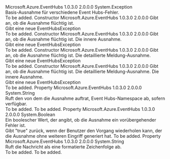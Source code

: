 <Type Name="EventHubsException" FullName="Microsoft.Azure.EventHubs.EventHubsException">
  <TypeSignature Language="C#" Value="public class EventHubsException : Exception" />
  <TypeSignature Language="ILAsm" Value=".class public auto ansi beforefieldinit EventHubsException extends System.Exception" />
  <TypeSignature Language="DocId" Value="T:Microsoft.Azure.EventHubs.EventHubsException" />
  <TypeSignature Language="VB.NET" Value="Public Class EventHubsException&#xA;Inherits Exception" />
  <TypeSignature Language="F#" Value="type EventHubsException = class&#xA;    inherit Exception" />
  <AssemblyInfo>
    <AssemblyName>Microsoft.Azure.EventHubs</AssemblyName>
    <AssemblyVersion>1.0.3.0</AssemblyVersion>
    <AssemblyVersion>2.0.0.0</AssemblyVersion>
  </AssemblyInfo>
  <Base>
    <BaseTypeName>System.Exception</BaseTypeName>
  </Base>
  <Interfaces />
  <Docs>
    <summary>
            Basis-Ausnahme für verschiedene Event Hubs-Fehler.
            </summary>
    <remarks>To be added.</remarks>
  </Docs>
  <Members>
    <Member MemberName=".ctor">
      <MemberSignature Language="C#" Value="public EventHubsException (bool isTransient);" />
      <MemberSignature Language="ILAsm" Value=".method public hidebysig specialname rtspecialname instance void .ctor(bool isTransient) cil managed" />
      <MemberSignature Language="DocId" Value="M:Microsoft.Azure.EventHubs.EventHubsException.#ctor(System.Boolean)" />
      <MemberSignature Language="VB.NET" Value="Public Sub New (isTransient As Boolean)" />
      <MemberSignature Language="F#" Value="new Microsoft.Azure.EventHubs.EventHubsException : bool -&gt; Microsoft.Azure.EventHubs.EventHubsException" Usage="new Microsoft.Azure.EventHubs.EventHubsException isTransient" />
      <MemberType>Constructor</MemberType>
      <AssemblyInfo>
        <AssemblyName>Microsoft.Azure.EventHubs</AssemblyName>
        <AssemblyVersion>1.0.3.0</AssemblyVersion>
        <AssemblyVersion>2.0.0.0</AssemblyVersion>
      </AssemblyInfo>
      <Parameters>
        <Parameter Name="isTransient" Type="System.Boolean" />
      </Parameters>
      <Docs>
        <param name="isTransient">Gibt an, ob die Ausnahme flüchtig ist.</param>
        <summary>
            Gibt eine neue EventHubsException
            </summary>
        <remarks>To be added.</remarks>
      </Docs>
    </Member>
    <Member MemberName=".ctor">
      <MemberSignature Language="C#" Value="public EventHubsException (bool isTransient, Exception innerException);" />
      <MemberSignature Language="ILAsm" Value=".method public hidebysig specialname rtspecialname instance void .ctor(bool isTransient, class System.Exception innerException) cil managed" />
      <MemberSignature Language="DocId" Value="M:Microsoft.Azure.EventHubs.EventHubsException.#ctor(System.Boolean,System.Exception)" />
      <MemberSignature Language="VB.NET" Value="Public Sub New (isTransient As Boolean, innerException As Exception)" />
      <MemberSignature Language="F#" Value="new Microsoft.Azure.EventHubs.EventHubsException : bool * Exception -&gt; Microsoft.Azure.EventHubs.EventHubsException" Usage="new Microsoft.Azure.EventHubs.EventHubsException (isTransient, innerException)" />
      <MemberType>Constructor</MemberType>
      <AssemblyInfo>
        <AssemblyName>Microsoft.Azure.EventHubs</AssemblyName>
        <AssemblyVersion>1.0.3.0</AssemblyVersion>
        <AssemblyVersion>2.0.0.0</AssemblyVersion>
      </AssemblyInfo>
      <Parameters>
        <Parameter Name="isTransient" Type="System.Boolean" />
        <Parameter Name="innerException" Type="System.Exception" />
      </Parameters>
      <Docs>
        <param name="isTransient">Gibt an, ob die Ausnahme flüchtig ist.</param>
        <param name="innerException">Die innere Ausnahme.</param>
        <summary>
            Gibt eine neue EventHubsException
            </summary>
        <remarks>To be added.</remarks>
      </Docs>
    </Member>
    <Member MemberName=".ctor">
      <MemberSignature Language="C#" Value="public EventHubsException (bool isTransient, string message);" />
      <MemberSignature Language="ILAsm" Value=".method public hidebysig specialname rtspecialname instance void .ctor(bool isTransient, string message) cil managed" />
      <MemberSignature Language="DocId" Value="M:Microsoft.Azure.EventHubs.EventHubsException.#ctor(System.Boolean,System.String)" />
      <MemberSignature Language="VB.NET" Value="Public Sub New (isTransient As Boolean, message As String)" />
      <MemberSignature Language="F#" Value="new Microsoft.Azure.EventHubs.EventHubsException : bool * string -&gt; Microsoft.Azure.EventHubs.EventHubsException" Usage="new Microsoft.Azure.EventHubs.EventHubsException (isTransient, message)" />
      <MemberType>Constructor</MemberType>
      <AssemblyInfo>
        <AssemblyName>Microsoft.Azure.EventHubs</AssemblyName>
        <AssemblyVersion>1.0.3.0</AssemblyVersion>
        <AssemblyVersion>2.0.0.0</AssemblyVersion>
      </AssemblyInfo>
      <Parameters>
        <Parameter Name="isTransient" Type="System.Boolean" />
        <Parameter Name="message" Type="System.String" />
      </Parameters>
      <Docs>
        <param name="isTransient">Gibt an, ob die Ausnahme flüchtig ist.</param>
        <param name="message">Die detaillierte Meldung-Ausnahme.</param>
        <summary>
            Gibt eine neue EventHubsException
            </summary>
        <remarks>To be added.</remarks>
      </Docs>
    </Member>
    <Member MemberName=".ctor">
      <MemberSignature Language="C#" Value="public EventHubsException (bool isTransient, string message, Exception innerException);" />
      <MemberSignature Language="ILAsm" Value=".method public hidebysig specialname rtspecialname instance void .ctor(bool isTransient, string message, class System.Exception innerException) cil managed" />
      <MemberSignature Language="DocId" Value="M:Microsoft.Azure.EventHubs.EventHubsException.#ctor(System.Boolean,System.String,System.Exception)" />
      <MemberSignature Language="VB.NET" Value="Public Sub New (isTransient As Boolean, message As String, innerException As Exception)" />
      <MemberSignature Language="F#" Value="new Microsoft.Azure.EventHubs.EventHubsException : bool * string * Exception -&gt; Microsoft.Azure.EventHubs.EventHubsException" Usage="new Microsoft.Azure.EventHubs.EventHubsException (isTransient, message, innerException)" />
      <MemberType>Constructor</MemberType>
      <AssemblyInfo>
        <AssemblyName>Microsoft.Azure.EventHubs</AssemblyName>
        <AssemblyVersion>1.0.3.0</AssemblyVersion>
        <AssemblyVersion>2.0.0.0</AssemblyVersion>
      </AssemblyInfo>
      <Parameters>
        <Parameter Name="isTransient" Type="System.Boolean" />
        <Parameter Name="message" Type="System.String" />
        <Parameter Name="innerException" Type="System.Exception" />
      </Parameters>
      <Docs>
        <param name="isTransient">Gibt an, ob die Ausnahme flüchtig ist.</param>
        <param name="message">Die detaillierte Meldung-Ausnahme.</param>
        <param name="innerException">Die innere Ausnahme.</param>
        <summary>
            Gibt eine neue EventHubsException
            </summary>
        <remarks>To be added.</remarks>
      </Docs>
    </Member>
    <Member MemberName="EventHubsNamespace">
      <MemberSignature Language="C#" Value="public string EventHubsNamespace { get; }" />
      <MemberSignature Language="ILAsm" Value=".property instance string EventHubsNamespace" />
      <MemberSignature Language="DocId" Value="P:Microsoft.Azure.EventHubs.EventHubsException.EventHubsNamespace" />
      <MemberSignature Language="VB.NET" Value="Public ReadOnly Property EventHubsNamespace As String" />
      <MemberSignature Language="F#" Value="member this.EventHubsNamespace : string" Usage="Microsoft.Azure.EventHubs.EventHubsException.EventHubsNamespace" />
      <MemberType>Property</MemberType>
      <AssemblyInfo>
        <AssemblyName>Microsoft.Azure.EventHubs</AssemblyName>
        <AssemblyVersion>1.0.3.0</AssemblyVersion>
        <AssemblyVersion>2.0.0.0</AssemblyVersion>
      </AssemblyInfo>
      <ReturnValue>
        <ReturnType>System.String</ReturnType>
      </ReturnValue>
      <Docs>
        <summary>
            Ruft den von dem die Ausnahme auftrat, Event Hubs-Namespace ab, sofern verfügbar.
            </summary>
        <value>To be added.</value>
        <remarks>To be added.</remarks>
      </Docs>
    </Member>
    <Member MemberName="IsTransient">
      <MemberSignature Language="C#" Value="public bool IsTransient { get; }" />
      <MemberSignature Language="ILAsm" Value=".property instance bool IsTransient" />
      <MemberSignature Language="DocId" Value="P:Microsoft.Azure.EventHubs.EventHubsException.IsTransient" />
      <MemberSignature Language="VB.NET" Value="Public ReadOnly Property IsTransient As Boolean" />
      <MemberSignature Language="F#" Value="member this.IsTransient : bool" Usage="Microsoft.Azure.EventHubs.EventHubsException.IsTransient" />
      <MemberType>Property</MemberType>
      <AssemblyInfo>
        <AssemblyName>Microsoft.Azure.EventHubs</AssemblyName>
        <AssemblyVersion>1.0.3.0</AssemblyVersion>
        <AssemblyVersion>2.0.0.0</AssemblyVersion>
      </AssemblyInfo>
      <ReturnValue>
        <ReturnType>System.Boolean</ReturnType>
      </ReturnValue>
      <Docs>
        <summary>
            Ein boolescher Wert, der angibt, ob die Ausnahme ein vorübergehender Fehler ist.
            </summary>
        <value>Gibt "true" zurück, wenn der Benutzer den Vorgang wiederholen kann, der die Ausnahme ohne weiteren Eingriff generiert hat.</value>
        <remarks>To be added.</remarks>
      </Docs>
    </Member>
    <Member MemberName="Message">
      <MemberSignature Language="C#" Value="public override string Message { get; }" />
      <MemberSignature Language="ILAsm" Value=".property instance string Message" />
      <MemberSignature Language="DocId" Value="P:Microsoft.Azure.EventHubs.EventHubsException.Message" />
      <MemberSignature Language="VB.NET" Value="Public Overrides ReadOnly Property Message As String" />
      <MemberSignature Language="F#" Value="member this.Message : string" Usage="Microsoft.Azure.EventHubs.EventHubsException.Message" />
      <MemberType>Property</MemberType>
      <AssemblyInfo>
        <AssemblyName>Microsoft.Azure.EventHubs</AssemblyName>
        <AssemblyVersion>1.0.3.0</AssemblyVersion>
        <AssemblyVersion>2.0.0.0</AssemblyVersion>
      </AssemblyInfo>
      <ReturnValue>
        <ReturnType>System.String</ReturnType>
      </ReturnValue>
      <Docs>
        <summary>
            Ruft die Nachricht als eine formatierte Zeichenfolge ab.
            </summary>
        <value>To be added.</value>
        <remarks>To be added.</remarks>
      </Docs>
    </Member>
  </Members>
</Type>